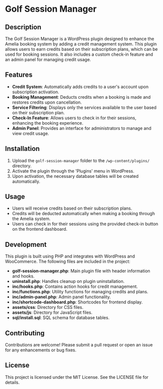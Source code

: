 # Golf Session Manager

## Description
The Golf Session Manager is a WordPress plugin designed to enhance the Amelia booking system by adding a credit management system. This plugin allows users to earn credits based on their subscription plans, which can be used for booking sessions. It also includes a custom check-in feature and an admin panel for managing credit usage.

## Features
- **Credit System**: Automatically adds credits to a user's account upon subscription activation.
- **Booking Management**: Deducts credits when a booking is made and restores credits upon cancellation.
- **Service Filtering**: Displays only the services available to the user based on their subscription plan.
- **Check-In Feature**: Allows users to check in for their sessions, enhancing the booking experience.
- **Admin Panel**: Provides an interface for administrators to manage and view credit usage.

## Installation
1. Upload the `golf-session-manager` folder to the `/wp-content/plugins/` directory.
2. Activate the plugin through the 'Plugins' menu in WordPress.
3. Upon activation, the necessary database tables will be created automatically.

## Usage
- Users will receive credits based on their subscription plans.
- Credits will be deducted automatically when making a booking through the Amelia system.
- Users can check in for their sessions using the provided check-in button on the frontend dashboard.

## Development
This plugin is built using PHP and integrates with WordPress and WooCommerce. The following files are included in the project:

- **golf-session-manager.php**: Main plugin file with header information and hooks.
- **uninstall.php**: Handles cleanup on plugin uninstallation.
- **inc/hooks.php**: Contains action hooks for credit management.
- **inc/functions.php**: Utility functions for managing credits and plans.
- **inc/admin-panel.php**: Admin panel functionality.
- **inc/shortcode-dashboard.php**: Shortcodes for frontend display.
- **assets/css**: Directory for CSS files.
- **assets/js**: Directory for JavaScript files.
- **sql/install.sql**: SQL schema for database tables.

## Contributing
Contributions are welcome! Please submit a pull request or open an issue for any enhancements or bug fixes.

## License
This project is licensed under the MIT License. See the LICENSE file for details.